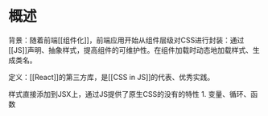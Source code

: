 # 概述
背景：随着前端[[组件化]]，前端应用开始从组件层级对CSS进行封装：通过[[JS]]声明、抽象样式，提高组件的可维护性。在组件加载时动态地加载样式、生成类名。

定义：[[React]]的第三方库，是[[CSS in JS]]的代表、优秀实践。

样式直接添加到JSX上，通过JS提供了原生CSS的没有的特性
	1. 变量、循环、函数
